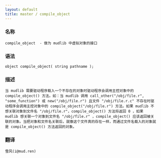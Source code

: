 ```yaml
---
layout: default
title: master / compile_object
---
```


### 名称

    compile_object  - 做为 mudlib 中虚拟对象的接口

### 语法

    object compile_object( string pathname );

### 描述

    当 mudlib 需要驱动程序载入一个不存在的对象时驱动程序会调用主控对象中的 compile_object() 方法。如：当 mudlib 调用 call_other("/obj/file.r", "some_function") 或 new("/obj/file.r") 且文件 "/obj/file.r.c" 不存在时驱动程序会调用主控对象中的 compile_object("/obj/file.r") 方法。如果 mudlib 不想关联对象到文件名 "/obj/file.r"，compile_object() 方法将返回 0 ，如果 mudlib 想关联一个对象到文件名 "/obj/file.r" ，compile_object() 应该返回被关联的对象。当把对象和文件名关联后，就像这个文件真的存在一样，而通过文件名载入的对象就是 compile_object() 方法返回的对象。

### 翻译

    雪风(i@mud.ren)

